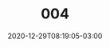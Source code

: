 ---
title: "004"
date: 2020-12-29T08:19:05-03:00
draft: false
autorias: ["Guilherme Vieira"]
plataformas: ["NodeBox 3"]
descricao: "Para cada número da contagem cria um arco com mesmo ângulo de abertura e com raios proporcionais ao valor da contagem formando uma espiral."
autorias_url: ["https://guilhermevieira.info"]
url: "/formas/004"
---